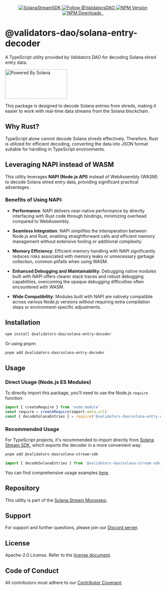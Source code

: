 <p align="center">
  <a href="https://slv.dev/" target="_blank">
    <img src="https://storage.validators.solutions/SolanaStreamSDK.jpg" alt="SolanaStreamSDK" />
  </a>
  <a href="https://twitter.com/intent/follow?screen_name=ValidatorsDAO" target="_blank">
    <img src="https://img.shields.io/twitter/follow/ValidatorsDAO.svg?label=Follow%20@ValidatorsDAO" alt="Follow @ValidatorsDAO" />
  </a>
  <a href="https://www.npmjs.com/package/@validators-dao/solana-stream-sdk">
    <img alt="NPM Version" src="https://img.shields.io/npm/v/@validators-dao/solana-stream-sdk?color=268bd2&label=version&logo=npm">
  </a>
  <a href="https://www.npmjs.com/package/@validators-dao/solana-stream-sdk">
    <img alt="NPM Downloads" src="https://img.shields.io/npm/dt/@validators-dao/solana-stream-sdk?color=cb4b16&label=npm%20downloads">
  </a>
  <a aria-label="License" href="https://github.com/ValidatorsDAO/solana-stream/blob/main/LICENSE.txt">
    <img alt="" src="https://badgen.net/badge/license/Apache/blue">
  </a>
  <a aria-label="Code of Conduct" href="https://github.com/ValidatorsDAO/solana-stream/blob/main/CODE_OF_CONDUCT.md">
    <img alt="" src="https://img.shields.io/badge/Contributor%20Covenant-2.1-4baaaa.svg">
  </a>
</p>

# @validators-dao/solana-entry-decoder

A TypeScript utility provided by Validators DAO for decoding Solana shred entry data.

<a href="https://solana.com/">
  <img src="https://storage.slv.dev/PoweredBySolana.svg" alt="Powered By Solana" width="200px" height="95px">
</a>

This package is designed to decode Solana entries from shreds, making it easier to work with real-time data streams from the Solana blockchain.

## Why Rust?

TypeScript alone cannot decode Solana shreds effectively. Therefore, Rust is utilized for efficient decoding, converting the data into JSON format suitable for handling in TypeScript environments.

## Leveraging NAPI instead of WASM

This utility leverages **NAPI (Node.js API)** instead of WebAssembly (WASM) to decode Solana shred entry data, providing significant practical advantages.

### Benefits of Using NAPI:

- **Performance**: NAPI delivers near-native performance by directly interfacing with Rust code through bindings, minimizing overhead compared to WebAssembly.

- **Seamless Integration**: NAPI simplifies the interoperation between Node.js and Rust, enabling straightforward calls and efficient memory management without extensive tooling or additional complexity.

- **Memory Efficiency**: Efficient memory handling with NAPI significantly reduces risks associated with memory leaks or unnecessary garbage collection, common pitfalls when using WASM.

- **Enhanced Debugging and Maintainability**: Debugging native modules built with NAPI offers clearer stack traces and robust debugging capabilities, overcoming the opaque debugging difficulties often encountered with WASM.

- **Wide Compatibility**: Modules built with NAPI are natively compatible across various Node.js versions without requiring extra compilation steps or environment-specific adjustments.

## Installation

```bash
npm install @validators-dao/solana-entry-decoder
```

Or using pnpm:

```bash
pnpm add @validators-dao/solana-entry-decoder
```

## Usage

### Direct Usage (Node.js ES Modules)

To directly import this package, you'll need to use the Node.js `require` function:

```typescript
import { createRequire } from 'node:module'
const require = createRequire(import.meta.url)
const { decodeSolanaEntries } = require('@validators-dao/solana-entry-decoder')
```

### Recommended Usage

For TypeScript projects, it's recommended to import directly from [Solana Stream SDK](https://www.npmjs.com/package/@validators-dao/solana-stream-sdk), which exports the decoder in a more convenient way:

```bash
pnpm add @validators-dao/solana-stream-sdk
```

```typescript
import { decodeSolanaEntries } from '@validators-dao/solana-stream-sdk'
```

You can find comprehensive usage examples [here](https://github.com/ValidatorsDAO/solana-stream/tree/main/client/shreds-ts).

## Repository

This utility is part of the [Solana Stream Monorepo](https://github.com/ValidatorsDAO/solana-stream).

## Support

For support and further questions, please join our [Discord server](https://discord.gg/C7ZQSrCkYR).

## License

Apache-2.0 License. Refer to the [license document](https://www.apache.org/licenses/LICENSE-2.0).

## Code of Conduct

All contributors must adhere to our [Contributor Covenant](https://github.com/ValidatorsDAO/solana-stream/blob/main/CODE_OF_CONDUCT.md).
